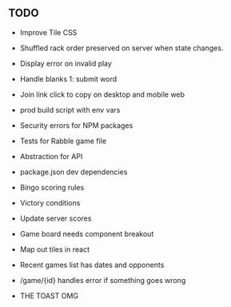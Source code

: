 ## TODO

- Improve Tile CSS

- Shuffled rack order preserved on server when state changes.
- Display error on invalid play
- Handle blanks 1: submit word
- Join link click to copy on desktop and mobile web

- prod build script with env vars
- Security errors for NPM packages
- Tests for Rabble game file
- Abstraction for API
- package.json dev dependencies

- Bingo scoring rules
- Victory conditions
- Update server scores

- Game board needs component breakout
- Map out tiles in react

- Recent games list has dates and opponents
- /game/{id} handles error if something goes wrong

- THE TOAST OMG
